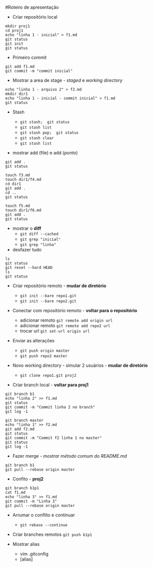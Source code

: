 #Roteiro de apresentação

- Criar repositório local
```
mkdir proj1
cd proj1
echo "linha 1 - inicial" > f1.md
git status
git init
git status
```

- Primeiro commit
```
git add f1.md
git commit -m "commit inicial"
```

- Mostrar a area de stage - _staged_ e _working directory_
```
echo "linha 1 - arquivo 2" > f2.md
mkdir dir1
echo "linha 1 - inicial - commit inicial" > f1.md
git status
```
- Stash
    - `git stash;  git status`
    - `git stash list`
    - `git stash pop;  git status`
    - `git stash clear`
    - `git stash list`

- mostrar add (file) e add (_ponto_)
```
git add .
git status
```

```
touch f3.md
touch dir1/f4.md
cd dir1
git add .
cd ..
git status
```

```
touch f5.md
touch dir1/f6.md
git add .
git status
```

- mostrar o **diff**
    - `git diff --cached`
    - `git grep "inicial"`
    - `git grep "linha"`
- desfazer tudo
```
ls
git status
git reset --hard HEAD
ls
git status
```

- Criar repositório remoto - **mudar de diretório**
    - `git init --bare repo1.git`
    - `git init --bare repo2.git`
- Conectar com repositório remoto - **voltar para o repositório**
    - adicionar remoto `git remote add origin url`
    - adicionar remoto `git remote add repo2 url`
    - trocar url `git set-url origin url`
- Enviar as alterações
    - `git push origin master`
    - `git push repo2 master`
- Novo working directory - simular 2 usuários - **mudar de diretório**
    - `git clone repo1.git proj2`
 
- Criar branch local - **voltar para proj1**
```
git branch b1
echo "linha 2" >> f1.md
git status
git commit -m "Commit linha 2 no branch"
git log -1
```

```
git branch master
echo "linha 1" >> f2.md
git add f2.md
git status
git commit -m "Commit f2 linha 1 no master"
git status
git log -1
```

- Fazer merge - *mostrar método comum do README.md*
```
git branch b1
git pull --rebase origin master
```

- Confito - **proj2**
```
git branch b1p1
cat f1.md
echo "linha 3" >> f1.md
git commit -m "Linha 3"
git pull --rebase origin master
```

- Arrumar o conflito e continuar
    - `git rebase --continue`
    
- Criar branches remotos `git push b1p1`

- Mostrar alias
    - vim .gitconfig
    - [alias]
